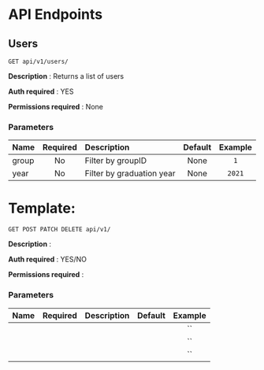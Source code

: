 # API Endpoints
## Users
```http
GET api/v1/users/
```
**Description** : Returns a list of users

**Auth required** : YES

**Permissions required** : None

### Parameters
|  Name | Required |            Description            | Default | Example |
|:------|:--------:|:----------------------------------|:-------:|:-------:|
| group | No       | Filter by groupID                 | None    | `1`     |
| year  | No       | Filter by graduation year         | None    | `2021`  |








# Template:
```http
GET POST PATCH DELETE api/v1/
```
**Description** : 

**Auth required** : YES/NO

**Permissions required** : 

### Parameters
|  Name | Required |            Description            | Default | Example |
|:------|:--------:|:----------------------------------|:-------:|:-------:|
|       |          |                                   |         | ``      |
|       |          |                                   |         | ``      |
|       |          |                                   |         | ``      |